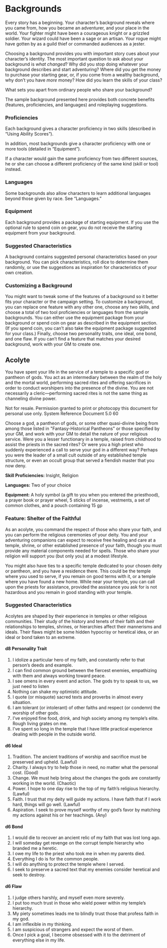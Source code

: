 # Backgrounds

Every story has a beginning. Your character’s background reveals where you came from, how you became an adventurer, and your place in the world. Your fighter might have been a courageous knight or a grizzled soldier. Your wizard could have been a sage or an artisan. Your rogue might have gotten by as a guild thief or commanded audiences as a jester.

Choosing a background provides you with important story cues about your character’s identity. The most important question to ask about your background is *what changed*? Why did you stop doing whatever your background describes and start adventuring? Where did you get the money to purchase your starting gear, or, if you come from a wealthy background, why don’t you have *more* money? How did you learn the skills of your class?

What sets you apart from ordinary people who share your background?

The sample background presented here provides both concrete benefits (features, proficiencies, and languages) and roleplaying suggestions.

### Proficiencies

Each background gives a character proficiency in two skills (described in “Using Ability Scores”).

In addition, most backgrounds give a character proficiency with one or more tools (detailed in “Equipment”).

If a character would gain the same proficiency from two different sources, he or she can choose a different proficiency of the same kind (skill or tool) instead.

### Languages

Some backgrounds also allow characters to learn additional languages beyond those given by race. See “Languages.”

### Equipment

Each background provides a package of starting equipment. If you use the optional rule to spend coin on gear, you do not receive the starting equipment from your background.

### Suggested Characteristics

A background contains suggested personal characteristics based on your background. You can pick characteristics, roll dice to determine them randomly, or use the suggestions as inspiration for characteristics of your own creation.

### Customizing a Background

You might want to tweak some of the features of a background so it better fits your character or the campaign setting. To customize a background, you can replace one feature with any other one, choose any two skills, and choose a total of two tool proficiencies or languages from the sample backgrounds. You can either use the equipment package from your background or spend coin on gear as described in the equipment section. (If you spend coin, you can’t also take the equipment package suggested for your class.) Finally, choose two personality traits, one ideal, one bond, and one flaw. If you can’t find a feature that matches your desired background, work with your GM to create one.

## Acolyte

You have spent your life in the service of a temple to a specific god or pantheon of gods. You act as an intermediary between the realm of the holy and the mortal world, performing sacred rites and offering sacrifices in order to conduct worshipers into the presence of the divine. You are not necessarily a cleric—performing sacred rites is not the same thing as channeling divine power.

Not for resale. Permission granted to print or photocopy this document for personal use only. System Reference Document 5.0 60

Choose a god, a pantheon of gods, or some other quasi-divine being from among those listed in "Fantasy-Historical Pantheons" or those specified by your GM, and work with your GM to detail the nature of your religious service. Were you a lesser functionary in a temple, raised from childhood to assist the priests in the sacred rites? Or were you a high priest who suddenly experienced a call to serve your god in a different way? Perhaps you were the leader of a small cult outside of any established temple structure, or even an occult group that served a fiendish master that you now deny.

**Skill Proficiencies:** Insight, Religion

**Languages:** Two of your choice

**Equipment:** A holy symbol (a gift to you when you entered the priesthood), a prayer book or prayer wheel, 5 sticks of incense, vestments, a set of common clothes, and a pouch containing 15 gp

### Feature: Shelter of the Faithful

As an acolyte, you command the respect of those who share your faith, and you can perform the religious ceremonies of your deity. You and your adventuring companions can expect to receive free healing and care at a temple, shrine, or other established presence of your faith, though you must provide any material components needed for spells. Those who share your religion will support you (but only you) at a modest lifestyle.

You might also have ties to a specific temple dedicated to your chosen deity or pantheon, and you have a residence there. This could be the temple where you used to serve, if you remain on good terms with it, or a temple where you have found a new home. While near your temple, you can call upon the priests for assistance, provided the assistance you ask for is not hazardous and you remain in good standing with your temple.

### Suggested Characteristics

Acolytes are shaped by their experience in temples or other religious communities. Their study of the history and tenets of their faith and their relationships to temples, shrines, or hierarchies affect their mannerisms and ideals. Their flaws might be some hidden hypocrisy or heretical idea, or an ideal or bond taken to an extreme.

#### d8 Personality Trait

1. I idolize a particular hero of my faith, and constantly refer to that person’s deeds and example.
2. I can find common ground between the fiercest enemies, empathizing with them and always working toward peace.
3. I see omens in every event and action. The gods try to speak to us, we just need to listen
4. Nothing can shake my optimistic attitude.
5. I quote (or misquote) sacred texts and proverbs in almost every situation.
6. I am tolerant (or intolerant) of other faiths and respect (or condemn) the worship of other gods.
7. I’ve enjoyed fine food, drink, and high society among my temple’s elite. Rough living grates on me.
8. I’ve spent so long in the temple that I have little practical experience dealing with people in the outside world.

#### d6 Ideal

1. Tradition. The ancient traditions of worship and sacrifice must be preserved and upheld. (Lawful)
2. Charity. I always try to help those in need, no matter what the personal cost. (Good)
3. Change. We must help bring about the changes the gods are constantly working in the world. (Chaotic)
4. Power. I hope to one day rise to the top of my faith’s religious hierarchy. (Lawful)
5. Faith. I trust that my deity will guide my actions. I have faith that if I work hard, things will go well. (Lawful)
6. Aspiration. I seek to prove myself worthy of my god’s favor by matching my actions against his or her teachings. (Any)

#### d6 Bond

1. I would die to recover an ancient relic of my faith that was lost long ago.
2. I will someday get revenge on the corrupt temple hierarchy who branded me a heretic.
3. I owe my life to the priest who took me in when my parents died.
4. Everything I do is for the common people.
5. I will do anything to protect the temple where I served.
6. I seek to preserve a sacred text that my enemies consider heretical and seek to destroy.

#### d6 Flaw

1. I judge others harshly, and myself even more severely.
2. I put too much trust in those who wield power within my temple’s hierarchy.
3. My piety sometimes leads me to blindly trust those that profess faith in my god.
4. I am inflexible in my thinking.
5. I am suspicious of strangers and expect the worst of them.
6. Once I pick a goal, I become obsessed with it to the detriment of everything else in my life.
